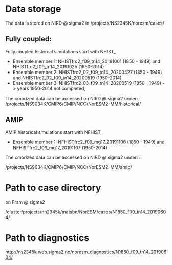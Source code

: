 




# Data storage
The data is stored on NIRD @ sigma2 in /projects/NS2345K/noresm/cases/

## Fully coupled:

Fully coupled historcal simulations start with NHIST_

- Ensemble member 1: NHISTfrc2_f09_tn14_20191001 (1850 - 1949) and NHISTfrc2_f09_tn14_20191025 (1950-2014)
- Ensemble member 2: NHISTfrc2_02_f09_tn14_20200427 (1850 - 1949) and NHISTfrc2_02_f09_tn14_20200519 (1950-2014)
- Ensemble member 3: NHISTfrc2_03_f09_tn14_20200519 (1850 - 1949) -> years 1950-2014 not completed,

The cmorized data can be accessed on NIRD @ sigma2 under: ::
  /projects/NS9034K/CMIP6/CMIP/NCC/NorESM2-MM/historical/
  
## AMIP

AMIP historical simulations start with NFHIST_

- Ensemble member 1: NFHISTfrc2_f09_mg17_20191106 (1850 - 1949) and NFHISTfrc2_f09_mg17_20191107 (1950-2014)

The cmorized data can be accessed on NIRD @ sigma2 under: ::

 /projects/NS9034K/CMIP6/CMIP/NCC/NorESM2-MM/amip/

# Path to case directory

on Fram @ sigma2

/cluster/projects/nn2345k/matsbn/NorESM/cases/N1850_f09_tn14_20190604/

# Path to diagnostics

http://ns2345k.web.sigma2.no/noresm_diagnostics/N1850_f09_tn14_20190604/
